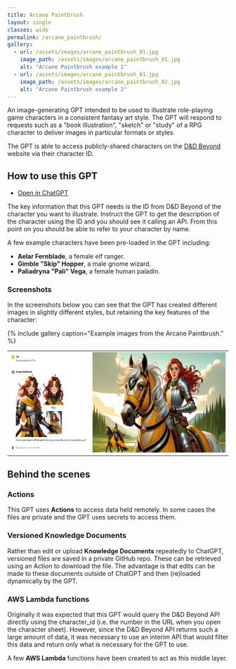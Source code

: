 ```yaml
---
title: Arcane Paintbrush
layout: single
classes: wide
permalink: /arcane_paintbrush/
gallery:
  - url: /assets/images/arcane_paintbrush_01.jpg
    image_path: /assets/images/arcane_paintbrush_01.jpg
    alt: "Arcane Paintbrush example 1"
  - url: /assets/images/arcane_paintbrush_01.jpg
    image_path: /assets/images/arcane_paintbrush_02.jpg
    alt: "Arcane Paintbrush example 2"
---
```


An image-generating GPT intended to be used to illustrate role-playing game
characters in a consistent fantasy art style. The GPT will respond to requests
such as a "book illustration", "sketch" or "study" of a RPG character to deliver
images in particular formats or styles.

The GPT is able to access publicly-shared characters on the
[D&D Beyond](https://dndbeyond.com) website via their character ID.

## How to use this GPT

* [Open in ChatGPT](https://chat.openai.com/g/g-3R9svhPj5-arcane-paintbrush)

The key information that this GPT needs is the ID from D&D Beyond of the
character you want to illustrate. Instruct the GPT to get the description of the
character using the ID and you should see it calling an API. From this point on
you should be able to refer to your character by name.

A few example characters have been pre-loaded in the GPT including:

* **Aelar Fernblade**, a female elf ranger.
* **Gimble "Skip" Hopper**, a male gnome wizard.
* **Paliadryna "Pali" Vega**, a female human paladin.

### Screenshots

In the screenshots below you can see that the GPT has created different images
in slightly different styles, but retaining the key features of the character:

{% include gallery caption="Example images from the Arcane Paintbrush." %}

<table align="center">
  <tr><td><img
      style="height: 228px; width: auto;"
      src="../assets/images/arcane_paintbrush_01.jpg">
  </td><td><img
      style="height: 228px; width: auto;"
      src="../assets/images/arcane_paintbrush_02.jpg">
  </td></tr>
</table>

## Behind the scenes

### Actions

This GPT uses **Actions** to access data held remotely. In some cases the files
are private and the GPT uses secrets to access them.

### Versioned Knowledge Documents

Rather than edit or upload **Knowledge Documents** repeatedly to ChatGPT,
versioned files are saved in a private GitHub repo. These can be retrieved using
an Action to download the file. The advantage is that edits can be made to these
documents outside of ChatGPT and then (re)loaded dynamically by the GPT.

### AWS Lambda functions

Originally it was expected that this GPT would query the D&D Beyond API directly
using the character_id (i.e. the number in the URL when you open the character
sheet). However, since the D&D Beyond API returns such a large amount of data,
it was necessary to use an interim API that would filter this data and return
only what is necessary for the GPT to use.

A few **AWS Lambda** functions have been created to act as this middle layer.
